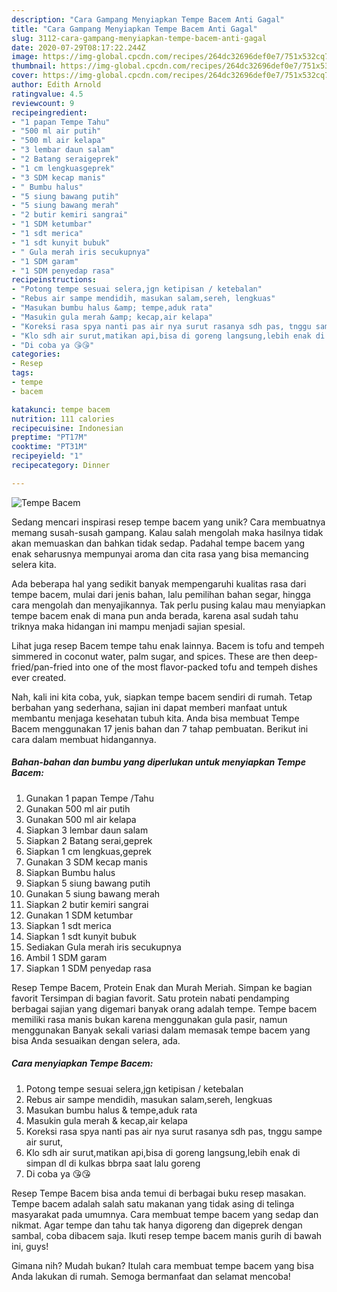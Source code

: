 ```yaml
---
description: "Cara Gampang Menyiapkan Tempe Bacem Anti Gagal"
title: "Cara Gampang Menyiapkan Tempe Bacem Anti Gagal"
slug: 3112-cara-gampang-menyiapkan-tempe-bacem-anti-gagal
date: 2020-07-29T08:17:22.244Z
image: https://img-global.cpcdn.com/recipes/264dc32696def0e7/751x532cq70/tempe-bacem-foto-resep-utama.jpg
thumbnail: https://img-global.cpcdn.com/recipes/264dc32696def0e7/751x532cq70/tempe-bacem-foto-resep-utama.jpg
cover: https://img-global.cpcdn.com/recipes/264dc32696def0e7/751x532cq70/tempe-bacem-foto-resep-utama.jpg
author: Edith Arnold
ratingvalue: 4.5
reviewcount: 9
recipeingredient:
- "1 papan Tempe Tahu"
- "500 ml air putih"
- "500 ml air kelapa"
- "3 lembar daun salam"
- "2 Batang seraigeprek"
- "1 cm lengkuasgeprek"
- "3 SDM kecap manis"
- " Bumbu halus"
- "5 siung bawang putih"
- "5 siung bawang merah"
- "2 butir kemiri sangrai"
- "1 SDM ketumbar"
- "1 sdt merica"
- "1 sdt kunyit bubuk"
- " Gula merah iris secukupnya"
- "1 SDM garam"
- "1 SDM penyedap rasa"
recipeinstructions:
- "Potong tempe sesuai selera,jgn ketipisan / ketebalan"
- "Rebus air sampe mendidih, masukan salam,sereh, lengkuas"
- "Masukan bumbu halus &amp; tempe,aduk rata"
- "Masukin gula merah &amp; kecap,air kelapa"
- "Koreksi rasa spya nanti pas air nya surut rasanya sdh pas, tnggu sampe air surut,"
- "Klo sdh air surut,matikan api,bisa di goreng langsung,lebih enak di simpan dl di kulkas bbrpa saat lalu goreng"
- "Di coba ya 😘😘"
categories:
- Resep
tags:
- tempe
- bacem

katakunci: tempe bacem 
nutrition: 111 calories
recipecuisine: Indonesian
preptime: "PT17M"
cooktime: "PT31M"
recipeyield: "1"
recipecategory: Dinner

---
```



![Tempe Bacem](https://img-global.cpcdn.com/recipes/264dc32696def0e7/751x532cq70/tempe-bacem-foto-resep-utama.jpg)

Sedang mencari inspirasi resep tempe bacem yang unik? Cara membuatnya memang susah-susah gampang. Kalau salah mengolah maka hasilnya tidak akan memuaskan dan bahkan tidak sedap. Padahal tempe bacem yang enak seharusnya mempunyai aroma dan cita rasa yang bisa memancing selera kita.

Ada beberapa hal yang sedikit banyak mempengaruhi kualitas rasa dari tempe bacem, mulai dari jenis bahan, lalu pemilihan bahan segar, hingga cara mengolah dan menyajikannya. Tak perlu pusing kalau mau menyiapkan tempe bacem enak di mana pun anda berada, karena asal sudah tahu triknya maka hidangan ini mampu menjadi sajian spesial.

Lihat juga resep Bacem tempe tahu enak lainnya. Bacem is tofu and tempeh simmered in coconut water, palm sugar, and spices. These are then deep-fried/pan-fried into one of the most flavor-packed tofu and tempeh dishes ever created.


Nah, kali ini kita coba, yuk, siapkan tempe bacem sendiri di rumah. Tetap berbahan yang sederhana, sajian ini dapat memberi manfaat untuk membantu menjaga kesehatan tubuh kita. Anda bisa membuat Tempe Bacem menggunakan 17 jenis bahan dan 7 tahap pembuatan. Berikut ini cara dalam membuat hidangannya.

<!--inarticleads1-->

##### Bahan-bahan dan bumbu yang diperlukan untuk menyiapkan Tempe Bacem:

1. Gunakan 1 papan Tempe /Tahu
1. Gunakan 500 ml air putih
1. Gunakan 500 ml air kelapa
1. Siapkan 3 lembar daun salam
1. Siapkan 2 Batang serai,geprek
1. Siapkan 1 cm lengkuas,geprek
1. Gunakan 3 SDM kecap manis
1. Siapkan  Bumbu halus
1. Siapkan 5 siung bawang putih
1. Gunakan 5 siung bawang merah
1. Siapkan 2 butir kemiri sangrai
1. Gunakan 1 SDM ketumbar
1. Siapkan 1 sdt merica
1. Siapkan 1 sdt kunyit bubuk
1. Sediakan  Gula merah iris secukupnya
1. Ambil 1 SDM garam
1. Siapkan 1 SDM penyedap rasa


Resep Tempe Bacem, Protein Enak dan Murah Meriah. Simpan ke bagian favorit Tersimpan di bagian favorit. Satu protein nabati pendamping berbagai sajian yang digemari banyak orang adalah tempe. Tempe bacem memiliki rasa manis bukan karena menggunakan gula pasir, namun menggunakan Banyak sekali variasi dalam memasak tempe bacem yang bisa Anda sesuaikan dengan selera, ada. 

<!--inarticleads2-->

##### Cara menyiapkan Tempe Bacem:

1. Potong tempe sesuai selera,jgn ketipisan / ketebalan
1. Rebus air sampe mendidih, masukan salam,sereh, lengkuas
1. Masukan bumbu halus &amp; tempe,aduk rata
1. Masukin gula merah &amp; kecap,air kelapa
1. Koreksi rasa spya nanti pas air nya surut rasanya sdh pas, tnggu sampe air surut,
1. Klo sdh air surut,matikan api,bisa di goreng langsung,lebih enak di simpan dl di kulkas bbrpa saat lalu goreng
1. Di coba ya 😘😘


Resep Tempe Bacem bisa anda temui di berbagai buku resep masakan. Tempe bacem adalah salah satu makanan yang tidak asing di telinga masyarakat pada umumnya. Cara membuat tempe bacem yang sedap dan nikmat. Agar tempe dan tahu tak hanya digoreng dan digeprek dengan sambal, coba dibacem saja. Ikuti resep tempe bacem manis gurih di bawah ini, guys! 

Gimana nih? Mudah bukan? Itulah cara membuat tempe bacem yang bisa Anda lakukan di rumah. Semoga bermanfaat dan selamat mencoba!
